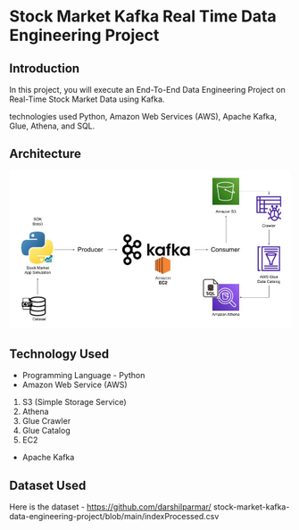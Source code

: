 # Stock Market Kafka Real Time Data Engineering Project

## Introduction 
In this project, you will execute an End-To-End Data Engineering Project on Real-Time Stock Market Data using Kafka.

technologies used Python, Amazon Web Services (AWS), Apache Kafka, Glue, Athena, and SQL.

## Architecture 
<img src="Architecture.jpg">

## Technology Used
- Programming Language - Python
- Amazon Web Service (AWS)
1. S3 (Simple Storage Service)
2. Athena
3. Glue Crawler
4. Glue Catalog
5. EC2
- Apache Kafka


## Dataset Used

Here is the dataset  - https://github.com/darshilparmar/
stock-market-kafka-data-engineering-project/blob/main/indexProcessed.csv


